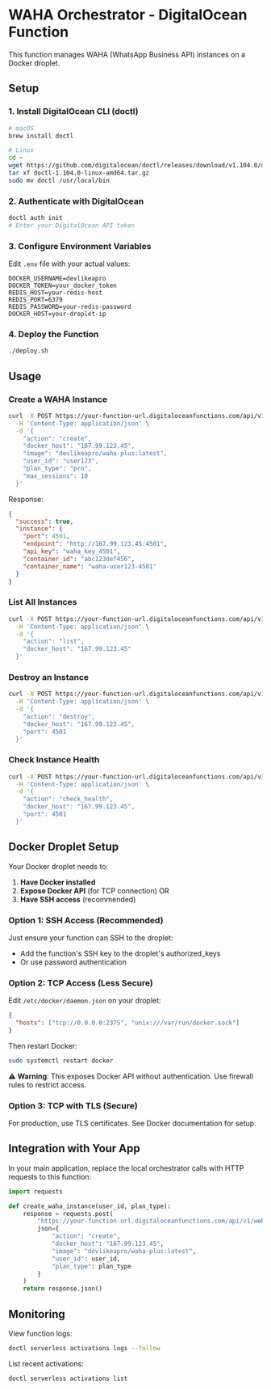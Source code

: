 # WAHA Orchestrator - DigitalOcean Function

This function manages WAHA (WhatsApp Business API) instances on a Docker droplet.

## Setup

### 1. Install DigitalOcean CLI (doctl)

```bash
# macOS
brew install doctl

# Linux
cd ~
wget https://github.com/digitalocean/doctl/releases/download/v1.104.0/doctl-1.104.0-linux-amd64.tar.gz
tar xf doctl-1.104.0-linux-amd64.tar.gz
sudo mv doctl /usr/local/bin
```

### 2. Authenticate with DigitalOcean

```bash
doctl auth init
# Enter your DigitalOcean API token
```

### 3. Configure Environment Variables

Edit `.env` file with your actual values:

```env
DOCKER_USERNAME=devlikeapro
DOCKER_TOKEN=your_docker_token
REDIS_HOST=your-redis-host
REDIS_PORT=6379
REDIS_PASSWORD=your-redis-password
DOCKER_HOST=your-droplet-ip
```

### 4. Deploy the Function

```bash
./deploy.sh
```

## Usage

### Create a WAHA Instance

```bash
curl -X POST https://your-function-url.digitaloceanfunctions.com/api/v1/web/fn-xxx/waha-manager/waha-manager \
  -H 'Content-Type: application/json' \
  -d '{
    "action": "create",
    "docker_host": "167.99.123.45",
    "image": "devlikeapro/waha-plus:latest",
    "user_id": "user123",
    "plan_type": "pro",
    "max_sessions": 10
  }'
```

Response:
```json
{
  "success": true,
  "instance": {
    "port": 4501,
    "endpoint": "http://167.99.123.45:4501",
    "api_key": "waha_key_4501",
    "container_id": "abc123def456",
    "container_name": "waha-user123-4501"
  }
}
```

### List All Instances

```bash
curl -X POST https://your-function-url.digitaloceanfunctions.com/api/v1/web/fn-xxx/waha-manager/waha-manager \
  -H 'Content-Type: application/json' \
  -d '{
    "action": "list",
    "docker_host": "167.99.123.45"
  }'
```

### Destroy an Instance

```bash
curl -X POST https://your-function-url.digitaloceanfunctions.com/api/v1/web/fn-xxx/waha-manager/waha-manager \
  -H 'Content-Type: application/json' \
  -d '{
    "action": "destroy",
    "docker_host": "167.99.123.45",
    "port": 4501
  }'
```

### Check Instance Health

```bash
curl -X POST https://your-function-url.digitaloceanfunctions.com/api/v1/web/fn-xxx/waha-manager/waha-manager \
  -H 'Content-Type: application/json' \
  -d '{
    "action": "check_health",
    "docker_host": "167.99.123.45",
    "port": 4501
  }'
```

## Docker Droplet Setup

Your Docker droplet needs to:

1. **Have Docker installed**
2. **Expose Docker API** (for TCP connection) OR
3. **Have SSH access** (recommended)

### Option 1: SSH Access (Recommended)

Just ensure your function can SSH to the droplet:
- Add the function's SSH key to the droplet's authorized_keys
- Or use password authentication

### Option 2: TCP Access (Less Secure)

Edit `/etc/docker/daemon.json` on your droplet:

```json
{
  "hosts": ["tcp://0.0.0.0:2375", "unix:///var/run/docker.sock"]
}
```

Then restart Docker:
```bash
sudo systemctl restart docker
```

⚠️ **Warning**: This exposes Docker API without authentication. Use firewall rules to restrict access.

### Option 3: TCP with TLS (Secure)

For production, use TLS certificates. See Docker documentation for setup.

## Integration with Your App

In your main application, replace the local orchestrator calls with HTTP requests to this function:

```python
import requests

def create_waha_instance(user_id, plan_type):
    response = requests.post(
        "https://your-function-url.digitaloceanfunctions.com/api/v1/web/fn-xxx/waha-manager/waha-manager",
        json={
            "action": "create",
            "docker_host": "167.99.123.45",
            "image": "devlikeapro/waha-plus:latest",
            "user_id": user_id,
            "plan_type": plan_type
        }
    )
    return response.json()
```

## Monitoring

View function logs:
```bash
doctl serverless activations logs --follow
```

List recent activations:
```bash
doctl serverless activations list
```